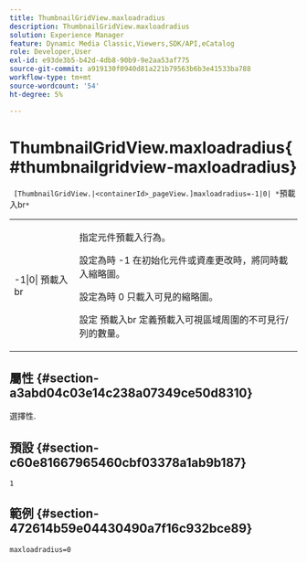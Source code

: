 ```yaml
---
title: ThumbnailGridView.maxloadradius
description: ThumbnailGridView.maxloadradius
solution: Experience Manager
feature: Dynamic Media Classic,Viewers,SDK/API,eCatalog
role: Developer,User
exl-id: e93de3b5-b42d-4db8-90b9-9e2aa53af775
source-git-commit: a919130f0940d81a221b79563b6b3e41533ba788
workflow-type: tm+mt
source-wordcount: '54'
ht-degree: 5%

---
```


# ThumbnailGridView.maxloadradius{#thumbnailgridview-maxloadradius}

` [ThumbnailGridView.|<containerId>_pageView.]maxloadradius=-1|0| *`預載入br`*`

<table id="table_D29F1F6A8EC74F42A254C823435F9493"> 
 <tbody> 
  <tr> 
   <td colname="col1"> <p><span class="codeph">-1|0|<span class="varname"> 預載入br</span></span> </p> </td> 
   <td colname="col2"> <p>指定元件預載入行為。 </p> <p>設定為時 <span class="codeph"> -1</span> 在初始化元件或資產更改時，將同時載入縮略圖。 </p> <p>設定為時 <span class="codeph"> 0</span> 只載入可見的縮略圖。 </p> <p>設定 <span class="codeph"><span class="varname"> 預載入br</span></span> 定義預載入可視區域周圍的不可見行/列的數量。 </p> </td> 
  </tr> 
 </tbody> 
</table>

## 屬性 {#section-a3abd04c03e14c238a07349ce50d8310}

選擇性.

## 預設 {#section-c60e81667965460cbf03378a1ab9b187}

`1`

## 範例 {#section-472614b59e04430490a7f16c932bce89}

`maxloadradius=0`
